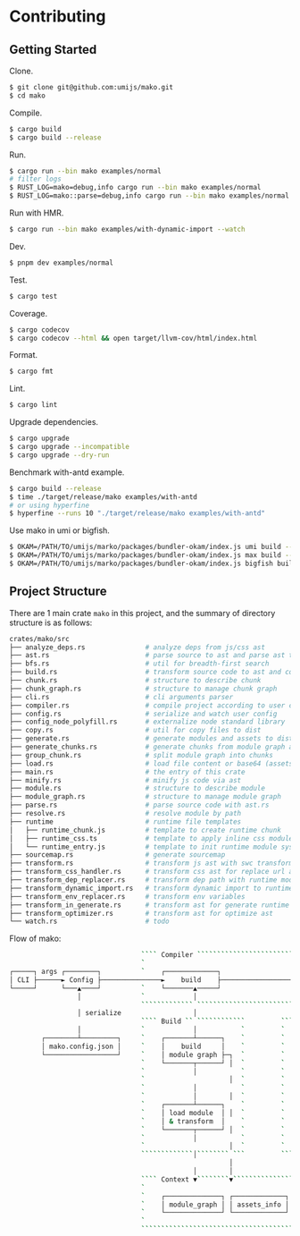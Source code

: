 # Contributing

## Getting Started

Clone.

```bash
$ git clone git@github.com:umijs/mako.git
$ cd mako
```

Compile.

```bash
$ cargo build
$ cargo build --release
```

Run.

```bash
$ cargo run --bin mako examples/normal
# filter logs
$ RUST_LOG=mako=debug,info cargo run --bin mako examples/normal
$ RUST_LOG=mako::parse=debug,info cargo run --bin mako examples/normal
```

Run with HMR.

```bash
$ cargo run --bin mako examples/with-dynamic-import --watch
```

Dev.

```bash
$ pnpm dev examples/normal
```

Test.

```bash
$ cargo test
```

Coverage.

```bash
$ cargo codecov
$ cargo codecov --html && open target/llvm-cov/html/index.html
```

Format.

```bash
$ cargo fmt
```

Lint.

```bash
$ cargo lint
```

Upgrade dependencies.

```bash
$ cargo upgrade
$ cargo upgrade --incompatible
$ cargo upgrade --dry-run
```

Benchmark with-antd example.

```bash
$ cargo build --release
$ time ./target/release/mako examples/with-antd
# or using hyperfine
$ hyperfine --runs 10 "./target/release/mako examples/with-antd"
```

Use mako in umi or bigfish.

```bash
$ OKAM=/PATH/TO/umijs/marko/packages/bundler-okam/index.js umi build --dev
$ OKAM=/PATH/TO/umijs/marko/packages/bundler-okam/index.js max build --dev
$ OKAM=/PATH/TO/umijs/marko/packages/bundler-okam/index.js bigfish build --dev
```

## Project Structure

There are 1 main crate `mako` in this project, and the summary of directory structure is as follows:

```bash
crates/mako/src
├── analyze_deps.rs               # analyze deps from js/css ast
├── ast.rs                        # parse source to ast and parse ast to code and sourcemap
├── bfs.rs                        # util for breadth-first search
├── build.rs                      # transform source code to ast and combine into module graph
├── chunk.rs                      # structure to describe chunk
├── chunk_graph.rs                # structure to manage chunk graph
├── cli.rs                        # cli arguments parser
├── compiler.rs                   # compile project according to user config
├── config.rs                     # serialize and watch user config
├── config_node_polyfill.rs       # externalize node standard library
├── copy.rs                       # util for copy files to dist
├── generate.rs                   # generate modules and assets to dist
├── generate_chunks.rs            # generate chunks from module graph and chunk graph
├── group_chunk.rs                # split module graph into chunks
├── load.rs                       # load file content or base64 (assets only)
├── main.rs                       # the entry of this crate
├── minify.rs                     # minify js code via ast
├── module.rs                     # structure to describe module
├── module_graph.rs               # structure to manage module graph
├── parse.rs                      # parse source code with ast.rs
├── resolve.rs                    # resolve module by path
├── runtime                       # runtime file templates
│   ├── runtime_chunk.js          # template to create runtime chunk
│   ├── runtime_css.ts            # template to apply inline css module in runtime
│   └── runtime_entry.js          # template to init runtime module system
├── sourcemap.rs                  # generate sourcemap
├── transform.rs                  # transform js ast with swc transformers
├── transform_css_handler.rs      # transform css ast for replace url and @import
├── transform_dep_replacer.rs     # transform dep path with runtime module path
├── transform_dynamic_import.rs   # transform dynamic import to runtime require
├── transform_env_replacer.rs     # transform env variables
├── transform_in_generate.rs      # transform ast for generate runtime chunks
├── transform_optimizer.rs        # transform ast for optimize ast
└── watch.rs                      # todo
```

Flow of mako:

<!-- https://asciiflow.com/#/share/eJzFV71u2zAQfhWCQ6dAQ1ugacZmKAr0EQTYjE07aiRSIGU0zg9gZO7gwTA69BE6FZkKP42fpBQl64c5SqRspAcBpqU73ne%2FPN5jRhKKL3BCbviI0e%2F4DMdkSYV6dR%2Fi2xBffPzw7izES7V6e%2F5erTJ6m6k%2FIUZ9NFaELnmSRjEV%2Bp8HhSHrV9DL0SGrFOw3u5cPImIuEfip5mlD0C9Xbs8aRLPf%2FHAT3x200iTKKmEYZWEhuvz6xcKy%2FavCw2bRvMdcWFTR1SKKp74eaJlTC%2BY7zimjgmTUbpMruGkkM1T5wBZBQ8ohyrC6rgxpRXljemD7pzPKk%2BsFu5F9UQYUmQDG3Z8hrE%2BGvOQLMaEJSaVTbTbJt%2FgRIlLSDFSUA5NURCSO7mgvbhfbFE14ukQz1aecbUOfdO4btrVYPh%2By2bAtCIKjgzYGmcygNdQcU1C1niGSBlRLq3juaniGISg%2FrYKJbl3BN8kZMkBqL1TNSb34BQNBMo1VGy2rDFZ2Eq89oYRPFzFFc0HS62rbNewdXwc7n5VAA8qf35aY%2FCxcYkAs6aG1u%2FdxbU%2FnY3xe4B0%2BO%2BjUMcCgTBAmZ1wkZRDLTDmxzepX6WgcgegEaiB7Xsu5lpnm2ZJsa9MnNQ1Mtdz4mJPpofb0ixceGe4SbzBvGqkENqV80yoBWl3p6BpfddT4%2F%2FHIgexVYeM5aYXbpL2HHLVzc94BmRo8mlyUwLSHJ78%2BGWA5cGdtp7o%2B5PdBtN%2FuKhPrpUnmp9e447kp8E505wub7my%2BReQNvmxxo2q80HleDNGjiM142ft2RVdp8OXTqLenHA1fFUBs%2FcgycHjs7eupgeTfC3wpxI%2F48R%2BiZatF) -->
```bash
                                 ```` Compiler ```````````````````````````````````````````````
                                 `                                                           `
┌─────┐ args ┌────────┐          `    ┌─────────────┐                     ┌────────────┐     `  emit       ┌──────┐
│ CLI ├──────► Config ├───────────────►    build    ├─────────────────────►  generate  ├───────────────────► dist │
└─────┘      └───▲────┘          `    └───────▲─────┘                     └─────▲──────┘     `  chunks     └──────┘
                 │               `            │                                 │            `  sourcemaps
                                 ````````````` ```````````````````````````````````````````````  assets
                 │ serialize                  │                                 │               copy files
                                 ```` Build `` ````````````         ````Generate `````````````  ...
                 │               `            │           `         `           │            `
        ┌────────┴─────────┐     `    ┌───────┴──────┐    `         `    ┌──────┴───────┐    `
        │ mako.config.json │     `    │    build     │    `         `    │ split chunks │    `
        └──────────────────┘     `    │ module graph ├─┐  `         `    └──────────────┘    `
                                 `    └───────┬──────┘ │  `         `           |            `
                                 `            │           `         ` ┌───────────────────┐  `
                                 `                     │  `         ` │ transform modules │  `
                                 `            │           `         ` │   for generate    │  `
                                 `            │        │  `         ` └───────────────────┘  `
                                 `    ┌───────┴──────┐    `         `           |            `
                                 `    │ load module  │ │  `         `  ┌─────────────────┐   `
                                 `    │ & transform  │    `         `  │ generate chunks │   `
                                 `    └───────┬──────┘ │  `         `  └────────┬────────┘   `
                                 `            │           `         `           │            `
                                 `                     │  `         `                        `
                                 `````````````│```````` ```         ````````````│`````````````
                                                       │
                                              │        │                        │
                                 ```` Context ▼````````▼````````````````````````▼`````````````
                                 `                                                           `
                                 `    ┌──────────────┐ ┌─────────────┐ ┌─────────────┐       `
                                 `    │ module_graph │ │ assets_info │ │ chunk_graph │  ...  `
                                 `    └──────────────┘ └─────────────┘ └─────────────┘       `
                                 `                                                           `
                                 `````````````````````````````````````````````````````````````
```
